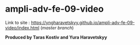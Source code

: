 # ampli-adv-fe-09-video

Link to site : https://yngharavetskyy.github.io/ampli-adv-fe-09-video/index.html (_master branch_)

**Produced by Taras Kostiv and Yura Haravetskyy**
